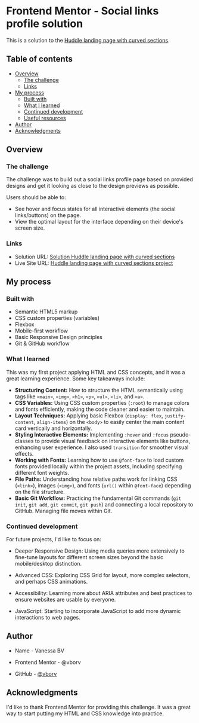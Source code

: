 # Frontend Mentor - Social links profile solution

This is a solution to the [Huddle landing page with curved sections](https://www.frontendmentor.io/challenges/huddle-landing-page-with-curved-sections-5ca5ecd01e82137ec91a50f2).

## Table of contents

- [Overview](#overview)
  - [The challenge](#the-challenge)
  - [Links](#links)
- [My process](#my-process)
  - [Built with](#built-with)
  - [What I learned](#what-i-learned)
  - [Continued development](#continued-development)
  - [Useful resources](#useful-resources)
- [Author](#author)
- [Acknowledgments](#acknowledgments)


## Overview

### The challenge

The challenge was to build out a social links profile page based on provided designs and get it looking as close to the design previews as possible.

Users should be able to:

- See hover and focus states for all interactive elements (the social links/buttons) on the page.
- View the optimal layout for the interface depending on their device's screen size.


### Links

- Solution URL: [Solution Huddle landing page with curved sections](https://github.com/vborv/huddle-landing-page-fm)
- Live Site URL: [Huddle landing page with curved sections project](https://vborv.github.io/huddle-landing-page-fm/)

## My process

### Built with

- Semantic HTML5 markup
- CSS custom properties (variables)
- Flexbox
- Mobile-first workflow
- Basic Responsive Design principles
- Git & GitHub workflow

### What I learned

This was my first project applying HTML and CSS concepts, and it was a great learning experience. Some key takeaways include:

- **Structuring Content:** How to structure the HTML semantically using tags like `<main>`, `<img>`, `<h1>`, `<p>`, `<ul>`, `<li>`, and `<a>`.
- **CSS Variables:** Using CSS custom properties (`:root`) to manage colors and fonts efficiently, making the code cleaner and easier to maintain.
- **Layout Techniques:** Applying basic Flexbox (`display: flex`, `justify-content`, `align-items`) on the `<body>` to easily center the main content card vertically and horizontally.
- **Styling Interactive Elements:** Implementing `:hover` and `:focus` pseudo-classes to provide visual feedback on interactive elements like buttons, enhancing user experience. I also used `transition` for smoother visual effects.
- **Working with Fonts:** Learning how to use `@font-face` to load custom fonts provided locally within the project assets, including specifying different font weights.
- **File Paths:** Understanding how relative paths work for linking CSS (`<link>`), images (`<img>`), and fonts (`url()` within `@font-face`) depending on the file structure.
- **Basic Git Workflow:** Practicing the fundamental Git commands (`git init`, `git add`, `git commit`, `git push`) and connecting a local repository to GitHub. Managing file moves within Git.


### Continued development

For future projects, I'd like to focus on:

- Deeper Responsive Design: Using media queries more extensively to fine-tune layouts for different screen sizes beyond the basic mobile/desktop distinction.

- Advanced CSS: Exploring CSS Grid for layout, more complex selectors, and perhaps CSS animations.

- Accessibility: Learning more about ARIA attributes and best practices to ensure websites are usable by everyone.

- JavaScript: Starting to incorporate JavaScript to add more dynamic interactions to web pages.


## Author

- Name - Vanessa BV

- Frontend Mentor - @vborv

- GitHub - [@vborv](https://github.com/vborv/) 

## Acknowledgments

I'd like to thank Frontend Mentor for providing this challenge. It was a great way to start putting my HTML and CSS knowledge into practice.